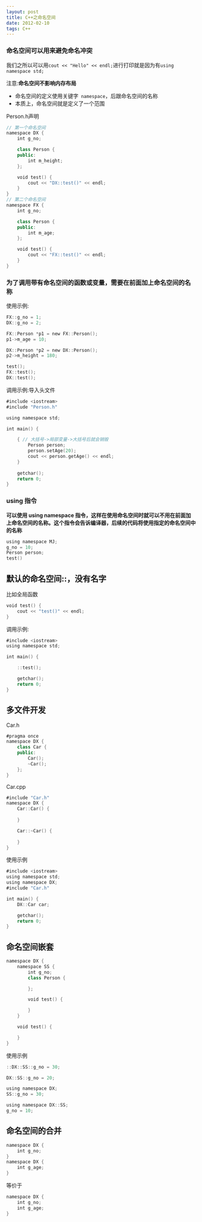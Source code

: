 ```yaml
---
layout: post
title: C++之命名空间
date: 2012-02-10
tags: C++
---
```


### 命名空间可以用来避免命名冲突

我们之所以可以用`cout << "Hello" << endl;`进行打印就是因为有`using namespace std;`

注意:**命名空间不影响内存布局**
- 命名空间的定义使用关键字` namespace`，后跟命名空间的名称
- 本质上，命名空间就是定义了一个范围

Person.h声明
```swift
// 第一个命名空间
namespace DX {
    int g_no;

    class Person {
    public:
        int m_height;
    };

    void test() {
        cout << "DX::test()" << endl;
    }
}
// 第二个命名空间
namespace FX {
    int g_no;

    class Person {
    public:
        int m_age;
    };

    void test() {
        cout << "FX::test()" << endl;
    }
}
```
### 为了调用带有命名空间的函数或变量，需要在前面加上命名空间的名称
使用示例:
```swift
FX::g_no = 1;
DX::g_no = 2;

FX::Person *p1 = new FX::Person();
p1->m_age = 10;

DX::Person *p2 = new DX::Person();
p2->m_height = 180;

test();
FX::test();
DX::test();
```

调用示例:导入头文件
```swift
#include <iostream>
#include "Person.h"

using namespace std;

int main() {

	{ // 大括号->局部变量->大括号后就会销毁
		Person person;
		person.setAge(20);
		cout << person.getAge() << endl; 
	}
	
	getchar();
	return 0;
}
```

### using 指令
**可以使用 using namespace 指令，这样在使用命名空间时就可以不用在前面加上命名空间的名称。这个指令会告诉编译器，后续的代码将使用指定的命名空间中的名称**
```swift
using namespace MJ;
g_no = 10;
Person person;
test()
```
## 默认的命名空间::，没有名字
比如全局函数
```swift
void test() {
    cout << "test()" << endl;
}
```
调用示例:
```swift
#include <iostream>
using namespace std;

int main() {

	::test();

	getchar();
	return 0;
}
```

## 多文件开发
Car.h
```swift
#pragma once
namespace DX {
	class Car {
	public:
		Car();
		~Car();
	};
}
```
Car.cpp
```swift
#include "Car.h"
namespace DX {
	Car::Car() {
    
	}

	Car::~Car() {
    
	}
}
```
使用示例
```swift
#include <iostream>
using namespace std;
using namespace DX;
#include "Car.h"

int main() {
	DX::Car car;

	getchar();
	return 0;
}
```

## 命名空间嵌套
```swift
namespace DX {
	namespace SS {
		int g_no;
		class Person {

		};

		void test() {

		}
	}

	void test() {

	}
}
```

使用示例
```swift
::DX::SS::g_no = 30;

DX::SS::g_no = 20;

using namespace DX;
SS::g_no = 30;

using namespace DX::SS;
g_no = 10;
```

## 命名空间的合并
```swift
namespace DX {
    int g_no;
}
namespace DX {
    int g_age;
}
```

等价于
```swift
namespace DX {
    int g_no;
    int g_age;
}
```
